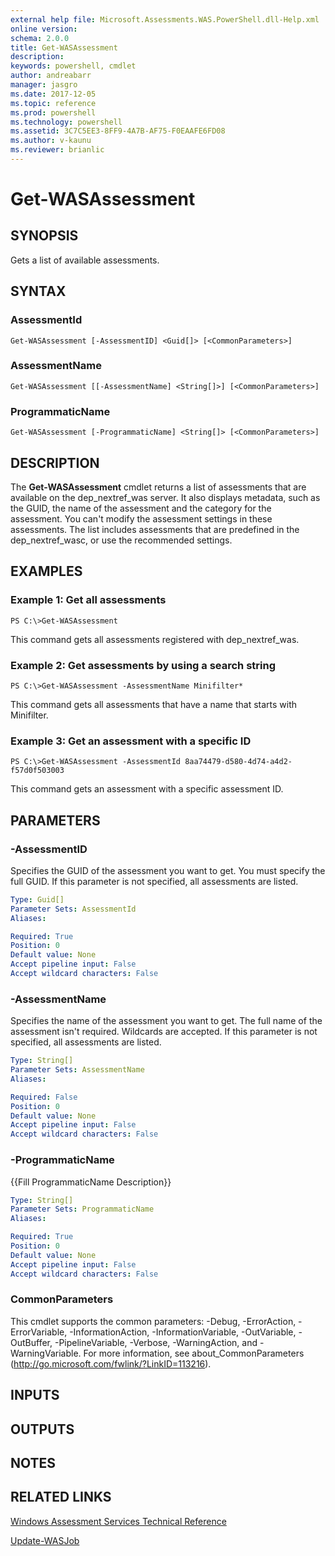 ```yaml
---
external help file: Microsoft.Assessments.WAS.PowerShell.dll-Help.xml
online version: 
schema: 2.0.0
title: Get-WASAssessment
description: 
keywords: powershell, cmdlet
author: andreabarr
manager: jasgro
ms.date: 2017-12-05
ms.topic: reference
ms.prod: powershell
ms.technology: powershell
ms.assetid: 3C7C5EE3-8FF9-4A7B-AF75-F0EAAFE6FD08
ms.author: v-kaunu
ms.reviewer: brianlic
---
```


# Get-WASAssessment

## SYNOPSIS
Gets a list of available assessments.

## SYNTAX

### AssessmentId
```
Get-WASAssessment [-AssessmentID] <Guid[]> [<CommonParameters>]
```

### AssessmentName
```
Get-WASAssessment [[-AssessmentName] <String[]>] [<CommonParameters>]
```

### ProgrammaticName
```
Get-WASAssessment [-ProgrammaticName] <String[]> [<CommonParameters>]
```

## DESCRIPTION
The **Get-WASAssessment** cmdlet returns a list of assessments that are available on the dep_nextref_was server.
It also displays metadata, such as the GUID, the name of the assessment and the category for the assessment.
You can't modify the assessment settings in these assessments.
The list includes assessments that are predefined in the dep_nextref_wasc, or use the recommended settings.

## EXAMPLES

### Example 1: Get all assessments
```
PS C:\>Get-WASAssessment
```

This command gets all assessments registered with dep_nextref_was.

### Example 2: Get assessments by using a search string
```
PS C:\>Get-WASAssessment -AssessmentName Minifilter*
```

This command gets all assessments that have a name that starts with Minifilter.

### Example 3: Get an assessment with a specific ID
```
PS C:\>Get-WASAssessment -AssessmentId 8aa74479-d580-4d74-a4d2-f57d0f503003
```

This command gets an assessment with a specific assessment ID.

## PARAMETERS

### -AssessmentID
Specifies the GUID of the assessment you want to get.
You must specify the full GUID.
If this parameter is not specified, all assessments are listed.

```yaml
Type: Guid[]
Parameter Sets: AssessmentId
Aliases: 

Required: True
Position: 0
Default value: None
Accept pipeline input: False
Accept wildcard characters: False
```

### -AssessmentName
Specifies the name of the assessment you want to get.
The full name of the assessment isn't required.
Wildcards are accepted.
If this parameter is not specified, all assessments are listed.

```yaml
Type: String[]
Parameter Sets: AssessmentName
Aliases: 

Required: False
Position: 0
Default value: None
Accept pipeline input: False
Accept wildcard characters: False
```

### -ProgrammaticName
{{Fill ProgrammaticName Description}}

```yaml
Type: String[]
Parameter Sets: ProgrammaticName
Aliases: 

Required: True
Position: 0
Default value: None
Accept pipeline input: False
Accept wildcard characters: False
```

### CommonParameters
This cmdlet supports the common parameters: -Debug, -ErrorAction, -ErrorVariable, -InformationAction, -InformationVariable, -OutVariable, -OutBuffer, -PipelineVariable, -Verbose, -WarningAction, and -WarningVariable. For more information, see about_CommonParameters (http://go.microsoft.com/fwlink/?LinkID=113216).

## INPUTS

## OUTPUTS

## NOTES

## RELATED LINKS

[Windows Assessment Services Technical Reference](http://go.microsoft.com/fwlink/?LinkId=215628)

[Update-WASJob](./Update-WASJob.md)

